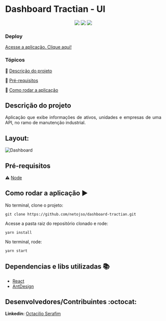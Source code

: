 <h1>Dashboard Tractian - UI</h1>

<p align="center">
  <img src="https://img.shields.io/static/v1?label=react&message=framework&color=blue&style=for-the-badge&logo=REACT"/>
   <img src="https://img.shields.io/static/v1?label=typescript&message=language&color=blue&style=for-the-badge&logo=TYPESCRIPT"/>
   <img src="http://img.shields.io/static/v1?label=STATUS&message=CONCLUIDO&color=GREEN&style=for-the-badge"/>
</p>

### Deploy

[Acesse a aplicação. Clique aqui!](https://dashboard-tractian.vercel.app/)

### Tópicos

:small_blue_diamond: [Descrição do projeto](#descrição-do-projeto)

:small_blue_diamond: [Pré-requisitos](#pré-requisitos)

:small_blue_diamond: [Como rodar a aplicação](#como-rodar-a-aplicação-arrow_forward)


## Descrição do projeto

<p align="justify">
  Aplicação que exibe informações de ativos, unidades e empresas de uma API, no ramo de manutenção industrial.
</p>


## Layout:

![Dashboard](https://github.com/netojso/dashboard-tractian/blob/master/dashboard.gif)

## Pré-requisitos

:warning:   [ Node](https://nodejs.org/en/download/)


## Como rodar a aplicação :arrow_forward:

No terminal, clone o projeto:

```
git clone https://github.com/netojso/dashboard-tractian.git
```
Acesse a pasta raiz do repositório clonado e rode:

```
yarn install
```

No terminal, rode:

```
yarn start
```

## Dependencias e libs utilizadas :books:

- [React](https://pt-br.reactjs.org/docs/create-a-new-react-app.html)
- [AntDesign](https://ant.design/)

## Desenvolvedores/Contribuintes :octocat:

**Linkedin:** [Octacilio Serafim](https://www.linkedin.com/in/octacilio-serafim/)


